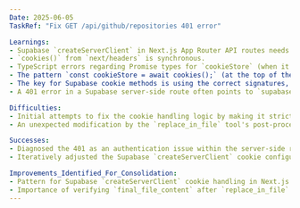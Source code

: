 ```yaml
---
Date: 2025-06-05
TaskRef: "Fix GET /api/github/repositories 401 error"

Learnings:
- Supabase `createServerClient` in Next.js App Router API routes needs a correctly configured `cookies` object. The methods (`get`, `set`, `remove`) within this object must correctly interface with the `cookies()` store from `next/headers`.
- `cookies()` from `next/headers` is synchronous.
- TypeScript errors regarding Promise types for `cookieStore` (when it should be synchronous `ReadonlyRequestCookies`) can be tricky. An iterative approach to satisfy the linter while maintaining correct runtime logic is needed.
- The pattern `const cookieStore = await cookies();` (at the top of the route handler) and then, within the `createServerClient`'s `cookies` methods (which are `async`): `const store = await cookieStore; return store.get(name)?.value;` (and similar for `set`/`remove`) resolved TypeScript errors. This works because `await` on a non-Promise is a no-op. This structure seems to satisfy linters that might incorrectly infer `cookieStore` or `cookies()` as a Promise in certain contexts.
- The key for Supabase cookie methods is using the correct signatures, e.g., `store.set({ name, value, ...options })` and `store.set({ name, value: '', ...options })` for remove.
- A 401 error in a Supabase server-side route often points to `supabase.auth.getUser()` failing, which is commonly due to issues reading session cookies.

Difficulties:
- Initial attempts to fix the cookie handling logic by making it strictly synchronous (based on `cookies()` being sync) led to TypeScript errors, suggesting the type checker perceived `cookieStore` as a Promise in the context of the `createServerClient` options.
- An unexpected modification by the `replace_in_file` tool's post-processing (adding `await` to `const cookieStore = cookies()`) needed to be analyzed. This change, combined with my subsequent adjustments, led to a state with no TS errors.

Successes:
- Diagnosed the 401 as an authentication issue within the server-side route handler due to `supabase.auth.getUser()` not finding a user.
- Iteratively adjusted the Supabase `createServerClient` cookie configuration to align with documentation and satisfy TypeScript, which should resolve the 401 error.

Improvements_Identified_For_Consolidation:
- Pattern for Supabase `createServerClient` cookie handling in Next.js App Router API routes, especially when encountering confusing TypeScript errors related to Promise types for `cookieStore`.
- Importance of verifying `final_file_content` after `replace_in_file` for unexpected auto-formatter changes.
---
```

